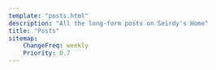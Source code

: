 ```yaml
---
template: "posts.html"
description: "All the long-form posts on Seirdy's Home"
title: "Posts"
sitemap:
    ChangeFreq: weekly
    Priority: 0.7
---
```

